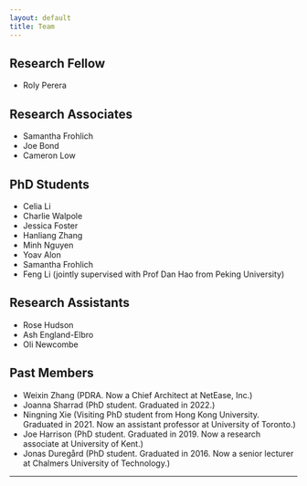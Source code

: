 ```yaml
---
layout: default
title: Team
---
```

## Research Fellow
* Roly Perera


## Research Associates
* Samantha Frohlich
* Joe Bond
* Cameron Low

## PhD Students

* Celia Li 
* Charlie Walpole 
* Jessica Foster 
* Hanliang Zhang 
* Minh Nguyen 
* Yoav Alon 
* Samantha Frohlich 
* Feng Li (jointly supervised with Prof Dan Hao from Peking University)

## Research Assistants
* Rose Hudson
* Ash England-Elbro
* Oli Newcombe

## Past Members

* Weixin Zhang (PDRA. Now a Chief Architect at NetEase, Inc.)
* Joanna Sharrad (PhD student. Graduated in 2022.)
* Ningning Xie (Visiting PhD student from Hong Kong University. Graduated in 2021. Now an assistant professor at University of Toronto.)
* Joe Harrison (PhD student. Graduated in 2019. Now a research associate at University of Kent.)
* Jonas Duregård (PhD student. Graduated in 2016. Now a senior lecturer at Chalmers University of Technology.)

---

